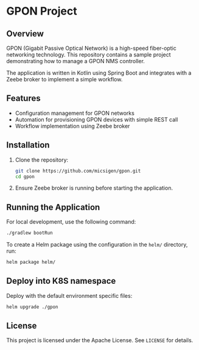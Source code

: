 # GPON Project

## Overview
GPON (Gigabit Passive Optical Network) is a high-speed fiber-optic networking technology. This repository contains a sample project demonstrating how to manage a GPON NMS controller.

The application is written in Kotlin using Spring Boot and integrates with a Zeebe broker to implement a simple workflow.

## Features
- Configuration management for GPON networks
- Automation for provisioning GPON devices with simple REST call
- Workflow implementation using Zeebe broker

## Installation
1. Clone the repository:
   ```sh
   git clone https://github.com/micsigen/gpon.git
   cd gpon
   ```
2. Ensure Zeebe broker is running before starting the application.

## Running the Application
For local development, use the following command:
```sh
./gradlew bootRun
```
To create a Helm package using the configuration in the `helm/` directory, run:
```sh
helm package helm/
```

## Deploy into K8S namespace
Deploy with the default environment specific files:
```sh
helm upgrade ./gpon
```

## License
This project is licensed under the Apache License. See `LICENSE` for details.

